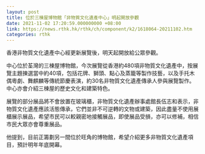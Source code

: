 ```yaml
---
layout: post
title: 位於三棟屋博物館「非物質文化遺產中心」明起開放參觀
date: 2021-11-02 17:20:59.000000000 +08:00
link: https://news.rthk.hk/rthk/ch/component/k2/1618064-20211102.htm
categories: rthk
---
```


香港非物質文化遺產中心經更新展覽後，明天起開放給公眾參觀。

中心位於荃灣的三棟屋博物館，今次展覽從香港約480項非物質文化遺產中，按展覽主題揀選當中約40項，包括花牌、獅頭、點心及蒸籠等製作技藝，以及手托木偶粵劇、舞麒麟等傳統節慶表演，約30名非物質文化遺產傳承人參與展覽製作。中心亦會介紹三棟屋的歷史文化和建築特色。

展覽的部分展品將不會放置在玻璃櫃，非物質文化遺產辦事處館長伍志和表示，非物質文化遺產應該活態傳承，它們並非不可逆轉的文物或建築，因此盡量不使用展櫃展示展品，希望市民可以較親密地接觸展品，即使展品受損，亦可以修補，相信市民大眾亦會尊重展品。

他提到，目前正籌劃另一間位於旺角的博物館，希望介紹更多非物質文化遺產項目，預計明年年底開幕。
